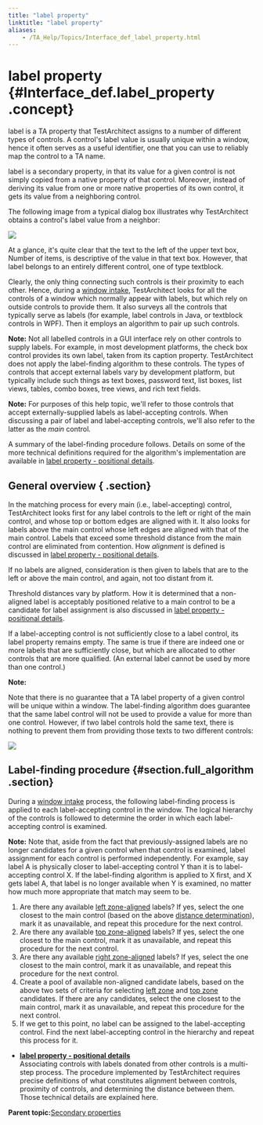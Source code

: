 ```yaml
--- 
title: "label property"
linktitle: "label property"
aliases: 
    - /TA_Help/Topics/Interface_def_label_property.html
---
```

# label property {#Interface_def.label_property .concept}

label is a TA property that TestArchitect assigns to a number of different types of controls. A control's label value is usually unique within a window, hence it often serves as a useful identifier, one that you can use to reliably map the control to a TA name.

label is a secondary property, in that its value for a given control is not simply copied from a native property of that control. Moreover, instead of deriving its value from one or more native properties of its own control, it gets its value from a neighboring control.

The following image from a typical dialog box illustrates why TestArchitect obtains a control's label value from a neighbor:

![](../Images/label_property.01.png)

At a glance, it's quite clear that the text to the left of the upper text box, Number of items, is descriptive of the value in that text box. However, that label belongs to an entirely different control, one of type textblock.

Clearly, the only thing connecting such controls is their proximity to each other. Hence, during a [window intake](Interface_def_intake.html), TestArchitect looks for all the controls of a window which normally appear with labels, but which rely on outside controls to provide them. It also surveys all the controls that typically serve as labels \(for example, label controls in Java, or textblock controls in WPF\). Then it employs an algorithm to pair up such controls.

**Note:** Not all labelled controls in a GUI interface rely on other controls to supply labels. For example, in most development platforms, the check box control provides its own label, taken from its caption property. TestArchitect does not apply the label-finding algorithm to these controls. The types of controls that accept external labels vary by development platform, but typically include such things as text boxes, password text, list boxes, list views, tables, combo boxes, tree views, and rich text fields.

**Note:** For purposes of this help topic, we'll refer to those controls that accept externally-supplied labels as label-accepting controls. When discussing a pair of label and label-accepting controls, we'll also refer to the latter as the *main* control.

A summary of the label-finding procedure follows. Details on some of the more technical definitions required for the algorithm's implementation are available in [label property - positional details](Interface_def_label_property_supplement.html).

## General overview { .section}

In the matching process for every main \(i.e., label-accepting\) control, TestArchitect looks first for any label controls to the left or right of the main control, and whose top or bottom edges are aligned with it. It also looks for labels above the main control whose left edges are aligned with that of the main control. Labels that exceed some threshold distance from the main control are eliminated from contention. How *alignment* is defined is discussed in [label property - positional details](Interface_def_label_property_supplement.html).

If no labels are aligned, consideration is then given to labels that are to the left or above the main control, and again, not too distant from it.

Threshold distances vary by platform. How it is determined that a non-aligned label is acceptably positioned relative to a main control to be a candidate for label assignment is also discussed in [label property - positional details](Interface_def_label_property_supplement.html).

If a label-accepting control is not sufficiently close to a label control, its label property remains empty. The same is true if there are indeed one or more labels that are sufficiently close, but which are allocated to other controls that are more qualified. \(An external label cannot be used by more than one control.\)

**Note:**

Note that there is no guarantee that a TA label property of a given control will be unique within a window. The label-finding algorithm does guarantee that the same label control will not be used to provide a value for more than one control. However, if two label controls hold the same text, there is nothing to prevent them from providing those texts to two different controls:

![](../Images/label_duplication.png)

## Label-finding procedure {#section.full_algorithm .section}

During a [window intake](Interface_def_intake.html) process, the following label-finding process is applied to each label-accepting control in the window. The logical hierarchy of the controls is followed to determine the order in which each label-accepting control is examined.

**Note:** Note that, aside from the fact that previously-assigned labels are no longer candidates for a given control when that control is examined, label assignment for each control is performed independently. For example, say label A is physically closer to label-accepting control Y than it is to label-accepting control X. If the label-finding algorithm is applied to X first, and X gets label A, that label is no longer available when Y is examined, no matter how much more appropriate that match may seem to be.

1.  Are there any available [left zone-aligned](Interface_def_label_property_supplement.md#dl.left_zone_alignment) labels? If yes, select the one closest to the main control \(based on the above [distance determination](Interface_def_label_property_supplement.md#section.distance_determination)\), mark it as unavailable, and repeat this procedure for the next control.
2.  Are there any available [top zone-aligned](Interface_def_label_property_supplement.md#dl.top_zone_alignment) labels? If yes, select the one closest to the main control, mark it as unavailable, and repeat this procedure for the next control.
3.  Are there any available [right zone-aligned](Interface_def_label_property_supplement.md#dl.right_zone_alignment) labels? If yes, select the one closest to the main control, mark it as unavailable, and repeat this procedure for the next control.
4.  Create a pool of available non-aligned candidate labels, based on the above two sets of criteria for selecting [left zone](Interface_def_label_property_supplement.md#dl.left_zone_nonaligned) and [top zone](Interface_def_label_property_supplement.md#dl.top_zone_nonaligned) candidates. If there are any candidates, select the one closest to the main control, mark it as unavailable, and repeat this procedure for the next control.
5.  If we get to this point, no label can be assigned to the label-accepting control. Find the next label-accepting control in the hierarchy and repeat this process for it.

-   **[label property - positional details](../../TA_Help/Topics/Interface_def_label_property_supplement.html)**  
Associating controls with labels donated from other controls is a multi-step process. The procedure implemented by TestArchitect requires precise definitions of what constitutes alignment between controls, proximity of controls, and determining the distance between them. Those technical details are explained here.

**Parent topic:**[Secondary properties](../../TA_Help/Topics/Interface_def_derived_properties.html)

